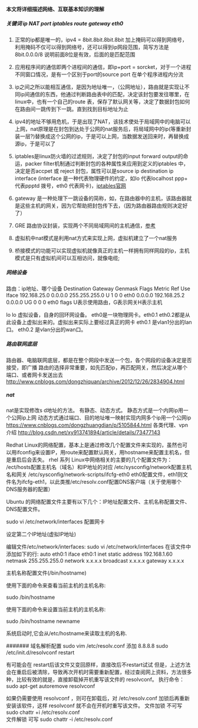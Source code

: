 #### 本文将详细描述网络、互联基本知识的理解

##### 关键词 ip NAT port iptables route gateway eth0 
1. 正常的ip都是唯一的，ipv4 = 8bit.8bit.8bit.8bit 加上掩码可以得到网络号，利用掩码不仅可以得到网络号，还可以得到ip网段范围，简写方法是8bit.0.0.0/8 说明前面8位是有效，后面的是匹配范围
2. 应用程序间的通信即两个进程间的通信，即ip+port = sorcket，对于一个进程不同窗口情况，是有一个区别于port的source port 在单个程序进程内分流
3. ip之间之所以能相互通信，是因为地址唯一，（公网地址），路由就是实现让不同ip间通信的东西，他通过判断路由表中的匹配，决定该封包要发往哪里，在linux中，也有一个自己的route 表，保存了默认网关等，决定了数据封包如何在路由间一跳传到下一跳。直到找到目标地址为止
4. ipv4的地址不够用危机，于是出现了NAT，该技术使处于局域网中的电脑可以上网，nat原理是在封包到达处于公网的nat服务后，将局域网中的ip(等重新封装一层?)替换成这个公网的ip，于是可以上网，当数据发送回来时，再替换成源ip，于是可以了
5. iptables是linux防火墙的过滤规则，决定了封包的input forward output的命运，packer filter机制通过判断封包的各种属性来应用到定义的iptables 中，决定是否accpet 或 reject 封包，属性可以是source ip destination ip interface (interface 是一种代表物理硬件的约定，如lo 代表localhost ppp+ 代表ppptd 拨号，eth0 代表网卡)，[iptables官网](http://www.netfilter.org/documentation/HOWTO/cn/packet-filtering-HOWTO-6.html)
6. gateway 是一种处理下一跳设备的简称，如，在路由器中的主机，该路由器就是这些主机的网关，因为它帮助把封包传下去，（因为路由器路由规则决定好了）
7. GRE 路由协议封装，实现两个不同局域网间的主机通信，[参考](http://h2ofly.blog.51cto.com/6834926/1544860)

8. 虚拟机中nat模式是利用nat方式来实现上网，虚拟机建立了一个nat服务
9. 桥接模式的功能可以实现虚拟机就像真正的主机一样拥有同样网段的ip，主机模式是只有虚拟机间可以互相访问，就像电缆;


##### 网络设备
路由：ip地址、哪个设备
Destination     Gateway         Genmask         Flags Metric Ref    Use Iface
192.168.25.0    0.0.0.0         255.255.255.0   U     1      0        0 eth0
0.0.0.0         192.168.25.2    0.0.0.0         UG    0      0        0 eth0
flags U表示使用路由，G表示网关H表示主机

lo
lo 虚拟设备，自身的回环网设备。
eth0是一块物理网卡。eth0.1 eth0.2都是从此设备上虚拟出来的。虚拟出来实际上要经过真正的网卡
eth0.1 是vlan1分出的lan口。
eth0.2 是vlan分出的wan口。

##### 路由联网底层
路由器、电脑联网底层，都是在整个网段中发送一个包，各个网段的设备决定是否接受，即广播
路由的选择非常重要，如先匹配ip，再匹配网关，然后决定从哪个端口、或者网卡发送出去
http://www.cnblogs.com/dongzhiquan/archive/2012/12/26/2834904.html

##### nat 

nat是实现修改s d地址的方法。
有静态、动态方式。
静态方式是一个内网ip用一个公网ip上网
动态方式通过端口、目的地址唯一映射实现内网多个ip用一个公网ip
https://www.cnblogs.com/dongzhuangdian/p/5105844.html
各类代理、vpn介绍
http://blog.csdn.net/xy913741894/article/details/73477143

Redhat Linux的网络配置，基本上是通过修改几个配置文件来实现的，虽然也可以用ifconfig来设置IP，用route来配置默认网关，用hostname来配置主机名，但是重启后会丢失。
rhel 系列
Linux中网络相关的主要的几个配置文件为：
/ect/hosts配置主机名（域名）和IP地址的对应
/etc/sysconfig/network配置主机名和网关
/etc/sysconfig/network-scripts/ifcfg-eth0 eth0配置文件，eth1则文件名为ifcfg-eth1，以此类推/etc/resolv.conf配置DNS客户端（关于使用哪个DNS服务器的配置）


Ubuntu 的网络配置文件主要有以下几个：IP地址配置文件、主机名称配置文件、DNS配置文件。

sudo vi /etc/network/interfaces 配置网卡

 设定第二个IP地址(虚拟IP地址)

编辑文件/etc/network/interfaces: sudo vi /etc/network/interfaces
在该文件中添加如下的行:
auto eth0:1
iface eth0:1 inet static
address 192.168.1.60
netmask 255.255.255.0
network x.x.x.x
broadcast x.x.x.x
gateway x.x.x.x

主机名称配置文件(/bin/hostname)

使用下面的命令来查看当前主机的主机名称:

sudo /bin/hostname

使用下面的命令来设置当前主机的主机名称:

sudo /bin/hostname newname

系统启动时,它会从/etc/hostname来读取主机的名称.

####### 域名解析配置
sudo vim /etc/resolv.conf
添加 8.8.8.8
sudo /etc/init.d/resolvconf restart

有可能会在 restart后该文件又变回原样，直接改后不restart试试
但是，上述方法会在重启后被清除，导致再次开机时需要重新配置，经过查阅网上资料，方法很多种，比较有效的就是，直接卸载掉开机重写该文件的 resolvconf。 
执行命令：sudo apt-get autoremove resolvconf

如果仍需要使用 resolvconf ，则可在卸载后，对 /etc/resolv.conf 加锁后再重新安装该软件，这样 resolvconf 就不会在开机时重写该文件。
 文件加锁 不可写
sudo chattr +i /etc/resolv.conf  
 文件解锁 可写
sudo chattr -i /etc/resolv.conf
